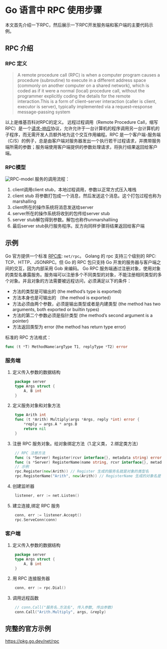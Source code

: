 # Go 语言中 RPC 使用步骤
本文首先介绍一下RPC，然后展示一下RPC开发服务端和客户端的主要代码示例。
## RPC 介绍
### RPC 定义
> A remote procedure call (RPC) is when a computer program causes a procedure (subroutine) to execute in a different address space (commonly on another computer on a shared network), which is coded as if it were a normal (local) procedure call, without the programmer explicitly coding the details for the remote interaction.This is a form of client–server interaction (caller is client, executor is server), typically implemented via a request–response message-passing system
>
以上是维基百科对RPC的定义。
远程过程调用（Remote Procedure Call，缩写 RPC）是一个[请求-响应](https://en.wikipedia.org/wiki/Request%E2%80%93response)协议，允许允许于一台计算机的程序调用另一台计算机的子程序，而无需开发人员额外地为这个交互作用编程。RPC 是一个客户端-服务端（C/S）的例子，总是由客户端对服务器发出一个执行若干过程请求，并携带服务端所需的参数；服务端使用客户端提供的参数处理请求，将执行结果返回给客户端。
### RPC模型
![RPC-model](https://gallery-lsky.silentmo.cn/i_blog/2025/01//RPC-model.png)
服务的调用流程：
1. client调用client stub，本地过程调用，参数以正常方式压入堆栈
2. client stub 将参数打包成一个消息，然后发送这个消息。这个打包过程也称为marshalling
3. client所在的操作系统将消息发送给server
4. server所在的操作系统将收到的包传给server stub
5. server stub解包得到参数。解包也称作unmarshalliing
6. 最后server stub执行服务程序。反方向同样步骤将结果返回给客户端
## 示例
Go 官方提供一个标准 [RPC库](https://golang.org/pkg/net/rpc/): `net/rpc`。
Golang 的 rpc 支持三个级别的 RPC: TCP、HTTP、JSONRPC。但 Go 的 RPC 包只支持 Go 开发的服务器与客户端之间的交互，因为内部采用 Gob 来编码。
Go RPC 服务端通过注册对象，使用对象的类型名暴露服务。服务端可以注册多个不同类型的对象，不能注册相同类型的多个对象。并且对象的方法需要被远程访问，必须满足以下的条件：

- 方法的类型是可输出的 (the method’s type is exported)
- 方法本身也是可输出的 （the method is exported）
- 方法必须由两个参数，必须是输出类型或者是内建类型 (the method has two arguments, both exported or builtin types)
- 方法的第二个参数必须是指针类型 (the method’s second argument is a pointer)
- 方法返回类型为 error (the method has return type error)
  
标准的 RPC 方法格式：
```go
func (t *T) MethodName(argType T1, replyType *T2) error
```
### 服务端

1. 定义传入参数的数据结构
   ```go
    package server
    type Args struct {
        A, B int
    }
   ```
2. 定义服务对象和对象方法
   ```go
    type Arith int
    func (t *Arith) Multiply(args *Args, reply *int) error {
        *reply = args.A * args.B
        return nil
    }
   ```
3. 注册 RPC 服务对象。给对象绑定方法（1.定义类， 2.绑定类方法）
   ```go
    // RPC 注册方法
    func (s *Server) Register(rcvr interface{}, metadata string) error
    func (s *Server) RegisterName(name string, rcvr interface{}, metadata string) error
    // 示例
    rpc.Register(new(Arith)) // Register 生成的服务名就是对象的类型名
    rpc.RegisterName("Arith", new(Arith)) // RegisterName 生成的对象名是 name 这个参数
   ```
4. 创建监听器
   ```go
    listener, err := net.Listen()
   ```
5. 建立连接,绑定 RPC 服务
   ```go
    conn, err := listener.Accept()
    rpc.ServeConn(conn)
   ```

### 客户端
1. 定义传入参数的数据结构
   ```go
    package server
    type Args struct {
        A, B int
    }
   ```
2. 用 RPC 连接服务器
   ```go
    conn, err := rpc.Dial()
   ```
3. 调用远程函数
   ```go
    // conn.Call("服务名.方法名", 传入参数, 传出参数)
    conn.Call("Arith.Multiply", args, &reply)
   ```

## 完整的官方示例
https://pkg.go.dev/net/rpc
